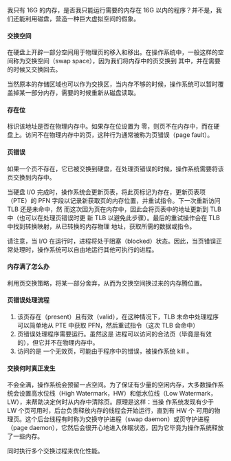 我只有 16G 的内存，是否我只能运行需要的内存在 16G 以内的程序？并不是，我们还能利用磁盘，营造一种巨大虚拟空间的假象。

#### 交换空间

在硬盘上开辟一部分空间用于物理页的移入和移出。在操作系统中，一般这样的空间称为交换空间（swap space），因为我们将内存中的页交换到 其中，并在需要的时候又交换回去。

当然原本的存储区域也可以作为交换区，当内存不够的时候，操作系统可以暂时覆盖掉某一部分内存，需要的时候重新从磁盘读取。

#### 存在位

标识该地址是否在物理内存中。如果存在位设置为 零，则页不在内存中，而在硬盘上。访问不在物理内存中的页，这种行为通常被称为页错误（page fault）。

#### 页错误

如果一个页不存在，它已被交换到硬盘，在处理页错误的时候，操作系统需要将该页交换到内存中。

当硬盘 I/O 完成时，操作系统会更新页表，将此页标记为存在，更新页表项（PTE）的 PFN 字段以记录新获取页的内存位置，并重试指令。下一次重新访问 TLB 还是未命中，然 而这次因为页在内存中，因此会将页表中的地址更新到 TLB 中（也可以在处理页错误时更 新 TLB 以避免此步骤）。最后的重试操作会在 TLB 中找到转换映射，从已转换的内存物理 地址，获取所需的数据或指令。

请注意，当 I/O 在运行时，进程将处于阻塞（blocked）状态。因此，当页错误正常处理时，操作系统可以自由地运行其他可执行的进程。

#### 内存满了怎么办

利用页交换策略，将某一部分舍弃，从而为交换空间换过来的内存腾位置。

#### 页错误处理流程

1. 该页存在（present）且有效（valid），在这种情况下，TLB 未命中处理程序可以简单地从 PTE 中获取 PFN，然后重试指令（这次 TLB 会命中）
2. 页错误处理程序需要运行。虽然这是 进程可以访问的合法页（毕竟是有效的），但它并不在物理内存中。
3. 访问的是 一个无效页，可能由于程序中的错误，被操作系统 kill 。

#### 交换何时真正发生

不会全满，操作系统会预留一点空间。为了保证有少量的空闲内存，大多数操作系统会设置高水位线（High Watermark，HW）和低水位线（Low Watermark，LW），来帮助决定何时从内存中清除页。原理是这样：当操 作系统发现有少于 LW 个页可用时，后台负责释放内存的线程会开始运行，直到有 HW 个 可用的物理页。这个后台线程有时称为交换守护进程（swap daemon）或页守护进程（page daemon），它然后会很开心地进入休眠状态，因为它毕竟为操作系统释放了一些内存。

同时执行多个交换过程来优化性能。